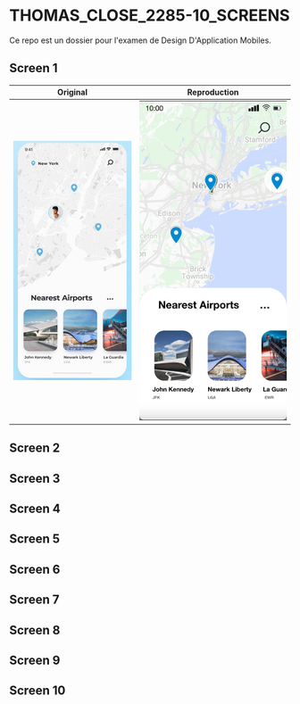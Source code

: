 # THOMAS_CLOSE_2285-10_SCREENS

Ce repo est un dossier pour l'examen de Design D'Application Mobiles.

## Screen 1

<table>
    <thead>
        <tr>
            <th>Original </th>
            <th align="center"> Reproduction</th>
        </tr>
    </thead>
    <tbody>
        <tr>
            <td> <img src="./img/original/1.JPG" alt="IMG_ORIGINAL"> </td>
            <td align="center"><img src="./img/repro/1.JPG" alt="IMG_repro"></td>
        </tr>
    </tbody>
</table>


## Screen 2

## Screen 3

## Screen 4

## Screen 5

## Screen 6

## Screen 7

## Screen 8

## Screen 9

## Screen 10